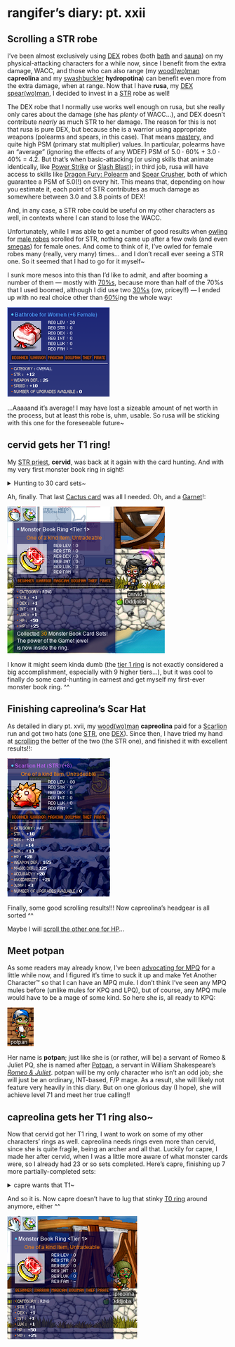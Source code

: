 # rangifer’s diary: pt. xxii

## Scrolling a STR robe

I’ve been almost exclusively using [DEX](https://maplelegends.com/lib/use?id=2040501) robes (both [bath](https://maplelegends.com/lib/equip?id=01051098) and [sauna](https://maplelegends.com/lib/equip?id=01051017)) on my physical-attacking characters for a while now, since I benefit from the extra damage, WACC, and those who can also range (my [wood(wo)man](https://oddjobs.codeberg.page/odd-jobs.html#woodsman) **capreolina** and my [swashbuckler](https://oddjobs.codeberg.page/odd-jobs.html#swashbuckler) **hydropotina**) can benefit even more from the extra damage, when at range. Now that I have **rusa**, my [DEX spear(wo)man](https://oddjobs.codeberg.page/odd-jobs.html#dex-warrior), I decided to invest in a [STR](https://maplelegends.com/lib/use?id=2040532) robe as well!

The DEX robe that I normally use works well enough on rusa, but she really only cares about the damage (she has _plenty_ of WACC…), and DEX doesn’t contribute _nearly_ as much STR to her damage. The reason for this is not that rusa is pure DEX, but because she is a warrior using appropriate weapons (polearms and spears, in this case). That means [mastery](https://maplelegends.com/lib/skill?id=1300001), and quite high PSM (primary stat multiplier) values. In particular, polearms have an “average” (ignoring the effects of any WDEF) PSM of 5.0 ⋅ 60% + 3.0 ⋅ 40% = 4.2. But that’s when basic-attacking (or using skills that animate identically, like [Power Strike](https://maplelegends.com/lib/skill?id=1001004) or [Slash Blast](https://maplelegends.com/lib/skill?id=1001005)); in third job, rusa will have access to skills like [Dragon Fury: Polearm](https://maplelegends.com/lib/skill?id=1311004) and [Spear Crusher](https://maplelegends.com/lib/skill?id=1311001), both of which guarantee a PSM of 5.0(!) on every hit. This means that, depending on how you estimate it, each point of STR contributes as much damage as somewhere between 3.0 and 3.8 points of DEX!

And, in any case, a STR robe could be useful on my other characters as well, in contexts where I can stand to lose the WACC.

Unfortunately, while I was able to get a number of good results when [owling](https://maplelegends.com/lib/cash?id=5230000) for [male robes](https://maplelegends.com/lib/equip?id=01050100) scrolled for STR, nothing came up after a few owls (and even [smegas](https://maplelegends.com/lib/cash?id=5072000)) for female ones. And come to think of it, I’ve owled for female robes many (really, very many) times… and I don’t recall ever seeing a STR one. So it seemed that I had to go for it myself~

I sunk more mesos into this than I’d like to admit, and after booming a number of them — mostly with [70%s](https://maplelegends.com/lib/use?id=2040531), because more than half of the 70%s that I used boomed, although I did use two [30%s](https://maplelegends.com/lib/use?id=2040533) (ow, pricey!!) — I ended up with no real choice other than [60%](https://maplelegends.com/lib/use?id=2040532)ing the whole way:

![My STR robe (12 STR)](my-str-robe.png "My STR robe (12 STR)")

…Aaaaand it’s average! I may have lost a sizeable amount of net worth in the process, but at least this robe is, uhm, usable. So rusa will be sticking with this one for the foreseeable future~

## cervid gets her T1 ring!

My [STR priest](https://oddjobs.codeberg.page/odd-jobs.html#str-mage), **cervid**, was back at it again with the card hunting. And with my very first monster book ring in sight!:

<details>
<summary>Hunting to 30 card sets~</summary>

![Leatty cards get!](leatty-cards-get.png "Leatty cards get!")

![Lunar Pixie card get!](lunar-pixie-card-get.png "Lunar Pixie card get!")

![Sand Rat card get!](sand-rat-card-get.png "Sand Rat card get!")

![Scorpion card get!](scorpion-card-get.png "Scorpion card get!")

![Cactus card get!](cactus-card-get.png "Cactus card get!")

</details>

Ah, finally. That last [Cactus card](https://maplelegends.com/lib/use?id=2381023) was all I needed. Oh, and a [Garnet](https://maplelegends.com/lib/etc?id=4021000)!:

![T1 ring get!!](t1-ring-get.png "T1 ring get!!")

I know it might seem kinda dumb (the [tier 1 ring](https://maplelegends.com/lib/equip?id=01119003) is not exactly considered a big accomplishment, especially with 9 higher tiers…), but it was cool to finally do some card-hunting in earnest and get myself my first-ever monster book ring. ^^

## Finishing capreolina’s Scar Hat

As detailed in diary pt. xvii, my [wood(wo)man](https://oddjobs.codeberg.page/odd-jobs.html#woodsman) **capreolina** paid for a [Scarlion](https://maplelegends.com/lib/monster?id=9420549) run and got two hats (one [STR](https://maplelegends.com/lib/equip?id=1003026), one [DEX](https://maplelegends.com/lib/equip?id=1003025)). Since then, I have tried my hand at [scrolling](https://maplelegends.com/lib/use?id=2040029) the better of the two (the STR one), and finished it with excellent results!!:

![capreolina’s finished Scar Hat](capre-s-finished-scar-helm.png "capreolina’s finished Scar Hat")

Finally, some good scrolling results!!! Now capreolina’s headgear is all sorted ^^

Maybe I will [scroll the other one for HP](https://maplelegends.com/lib/use?id=2040004)…

## Meet potpan

As some readers may already know, I’ve been [advocating for MPQ](https://forum.maplelegends.com/index.php?threads/yeah-mpq-it%E2%80%99s-pretty-obscure-you%E2%80%99ve-probably-never-heard-of-it%E2%80%A6.34976/) for a little while now, and I figured it’s time to suck it up and make Yet Another Character™ so that I can have an MPQ mule. I don’t think I’ve seen any MPQ mules before (unlike mules for KPQ and LPQ), but of course, any MPQ mule would have to be a mage of some kind. So here she is, all ready to KPQ:

![potpan ready for KPQ](potpan-ready-for-kpq.png "potpan ready for KPQ")

Her name is **potpan**; just like she is (or rather, will be) a servant of Romeo & Juliet PQ, she is named after [Potpan](https://en.wikipedia.org/wiki/Characters_in_Romeo_and_Juliet#Anthony,_Potpan,_unnamed_Servants), a servant in William Shakespeare’s [_Romeo & Juliet_](https://en.wikipedia.org/wiki/Romeo_and_Juliet). potpan will be my only character who isn’t an odd job; she will just be an ordinary, INT-based, F/P mage. As a result, she will likely not feature very heavily in this diary. But on one glorious day (I hope), she will achieve level 71 and meet her true calling!!

## capreolina gets her T1 ring also~

Now that cervid got her T1 ring, I want to work on some of my other characters’ rings as well. capreolina needs rings even more than cervid, since she is quite fragile, being an archer and all that. Luckily for capre, I made her after cervid, when I was a little more aware of what monster cards were, so I already had 23 or so sets completed. Here’s capre, finishing up 7 more partially-completed sets:

<details>
<summary>capre wants that T1~</summary>

![Blue Snail card get!](capre-blue-snail-card-get.png "Blue Snail card get!")

![Shroom card get!](capre-shroom-card-get.png "Shroom card get!")

![Orange Mushroom card get!](capre-orange-mushroom-card-get.png "Orange Mushroom card get!")

![Red Snail card get!](capre-red-snail-card-get.png "Red Snail card get!")

![Pig card get!](capre-pig-card-get.png "Pig card get!")

![Dark Stump card get!](capre-dark-stump-card-get.png "Dark Stump card get!")

![Octopus card get!](capre-octo-card-get.png "Octopus card get!")

![Jr. Necki card get!](capre-necki-card-get.png "Jr. Necki card get!")

</details>

And so it is. Now capre doesn’t have to lug that stinky [T0 ring](https://maplelegends.com/lib/equip?id=01119002) around anymore, either ^^

![capreolina gets her T1 ring!!](capre-t1-ring-get.png "capreolina gets her T1 ring!!")
